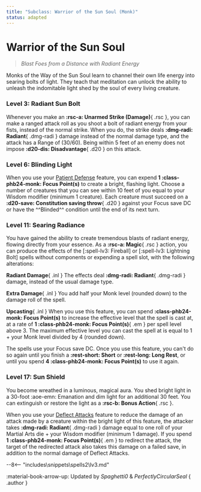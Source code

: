 ```yaml
---
title: "Subclass: Warrior of the Sun Soul (Monk)"
status: adapted
---
```


<p style="display:none">
Blast Foes from a Distance with Radiant Energy
</p>

# Warrior of the Sun Soul

> *Blast Foes from a Distance with Radiant Energy*

Monks of the Way of the Sun Soul learn to channel their own life energy into searing bolts of light. They teach that meditation can unlock the ability to unleash the indomitable light shed by the soul of every living creature.

### Level 3: Radiant Sun Bolt

Whenever you make an **:rsc-a: Unarmed Strike (Damage)**{ .rsc }, you can make a ranged attack roll as you shoot a bolt of radiant energy from your fists, instead of the normal strike. When you do, the strike deals **:dmg-radi: Radiant**{ .dmg-radi } damage instead of the normal damage type, and the attack has a Range of (30/60). Being within 5 feet of an enemy does not impose **:d20-dis: Disadvantage**{ .d20 } on this attack.

### Level 6: Blinding Light

When you use your [Patient Defense](index.md#patient-defense) feature, you can expend **1 :class-phb24-monk: Focus Point(s)** to create a bright, flashing light. Choose a number of creatures that you can see within 10 feet of you equal to your Wisdom modifier (minimum 1 creature). Each creature must succeed on a **:d20-save: Constitution saving throw**{ .d20 } against your Focus save DC or have the ^^Blinded^^ condition until the end of its next turn.

### Level 11: Searing Radiance

You have gained the ability to create tremendous blasts of radiant energy, flowing directly from your essence. As a **:rsc-a: Magic**{ .rsc } action, you can produce the effects of the [:spell-lv3: Fireball] or [:spell-lv3: Lightning Bolt] spells without components or expending a spell slot, with the following alterations:

**Radiant Damage**{ .inl } The effects deal **:dmg-radi: Radiant**{ .dmg-radi } damage, instead of the usual damage type.

**Extra Damage**{ .inl } You add half your Monk level (rounded down) to the damage roll of the spell.

**Upcasting**{ .inl } When you use this feature, you can spend **:class-phb24-monk: Focus Point(s)** to increase the effective level that the spell is cast at, at a rate of **1 :class-phb24-monk: Focus Point(s)**{ .em } per spell level above 3. The maximum effective level you can cast the spell at is equal to 1 + your Monk level divided by 4 (rounded down).

The spells use your Focus save DC. Once you use this feature, you can't do so again until you finish a **:rest-short: Short** or **:rest-long: Long Rest**, or until you spend **4 :class-phb24-monk: Focus Point(s)** to use it again.

### Level 17: Sun Shield

You become wreathed in a luminous, magical aura. You shed bright light in a 30-foot  :aoe-emn: Emanation and dim light for an additional 30 feet. You can extinguish or restore the light as a  **:rsc-b: Bonus Action**{ .rsc }.

When you use your [Deflect Attacks](index.md#level-3-deflect-attacks) feature to reduce the damage of an attack made by a creature within the bright light of this feature, the attacker takes **:dmg-radi: Radiant**{ .dmg-radi } damage equal to one roll of your Martial Arts die + your Wisdom modifier (minimum 1 damage). If you spend **1 :class-phb24-monk: Focus Point(s)**{ .em } to redirect the attack, the target of the redirected attack also takes this damage on a failed save, in addition to the normal damage of Deflect Attacks.

--8<-- "includes\snippets\spells2\lv3.md"

:material-book-arrow-up: Updated by *Spaghetti0* & *PerfectlyCircularSeal*
{ .author }